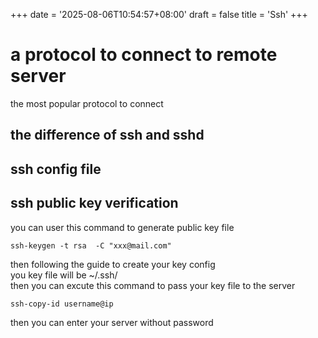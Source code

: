 +++
date = '2025-08-06T10:54:57+08:00'
draft = false
title = 'Ssh'
+++
# a protocol to connect to remote server
the most popular protocol to connect
## the difference of ssh and sshd

## ssh config file

## ssh public key verification
you can user this command to generate public key file
```
ssh-keygen -t rsa  -C "xxx@mail.com"
```
then following the guide to create your key config  
you key file will be ~/.ssh/  
then you can excute this command to pass your key file to the server  
```
ssh-copy-id username@ip
```
then you can enter your server without password  